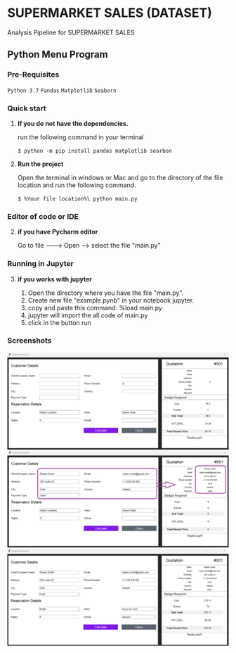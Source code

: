 # SUPERMARKET SALES (DATASET)
Analysis Pipeline for SUPERMARKET SALES

## Python Menu Program
### Pre-Requisites
`Python 3.7`
`Pandas`
`Matplotlib`
`Seaborn`

### Quick start
1.  **If you do not have the dependencies.**

    run the following command in your terminal

    ```shell
    $ python -m pip install pandas matplotlib searbon
    ```
2.  **Run the project**

    Open the terminal in windows or Mac and go to the directory of the file location and run the following command.

    ```shell
    $ %Your file location%\ python main.py
    ```
### Editor of code or IDE
2. **if you have Pycharm editor**

    Go to file
        ---> Open --> select the file "main.py"

### Running in Jupyter
3. **if you works with jupyter**

    1. Open the directory where you have the file "main.py".
    2. Create new file "example.pynb" in your notebook jupyter.
    3. copy and paste this command: %load main.py
    4. jupyter will import the all code of main.py
    5. click in the button run

### Screenshots
![alt text](https://github.com/Nor-Mand/hotelReservation/blob/main/images/picture_1.png)
![alt text](https://github.com/Nor-Mand/hotelReservation/blob/main/images/picture_2.png)
![alt text](https://github.com/Nor-Mand/hotelReservation/blob/main/images/picture_3.png)